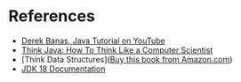 # References
- [Derek Banas, Java Tutorial on YouTube](https://youtu.be/n-xAqcBCws4)
- [Think Java: How To Think Like a Computer Scientist](http://greenteapress.com/thinkjava7/thinkjava2.pdf)
- [Think Data Structures]([Buy this book from Amazon.com](http://amzn.to/2uS5PX0))
- [JDK 18 Documentation](https://docs.oracle.com/en/java/javase/18/)
